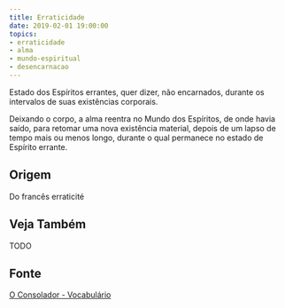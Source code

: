 ```yaml
---
title: Erraticidade
date: 2019-02-01 19:00:00
topics:
- erraticidade
- alma
- mundo-espiritual
- desencarnacao
---
```


Estado dos Espíritos errantes, quer dizer, não encarnados, durante os intervalos
de suas existências corporais.  

Deixando o corpo, a alma reentra no Mundo dos Espíritos, de onde havia saído,
para retomar uma nova existência material, depois de um lapso de tempo mais ou
menos longo, durante o qual permanece no estado de Espírito errante.

## Origem
Do francês erraticité

## Veja Também
TODO

## Fonte
[O Consolador - Vocabulário](http://www.oconsolador.com.br/linkfixo/vocabulario/principal.html)


